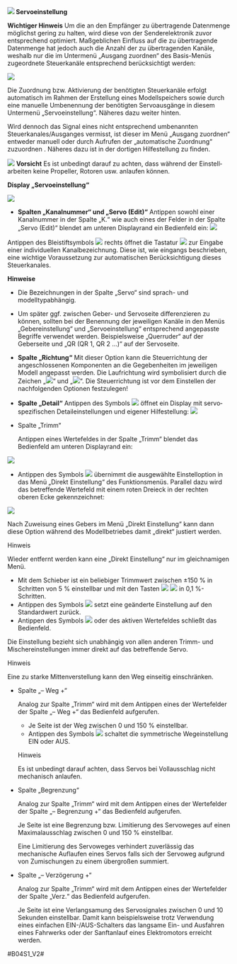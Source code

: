 **![](https://raw.githubusercontent.com/sg26565/hott-transmitter-config/develop/documentation/001_DE-web-resources/image/main_servo_set.png) Servoeinstellung**

**Wichtiger Hinweis**
Um die an den Empfänger zu übertragende Datenmenge möglichst gering zu halten, wird diese von der Senderelektronik zuvor entsprechend optimiert. Maßgeblichen Einfluss auf die zu übertragende Datenmenge hat jedoch auch die Anzahl der zu übertragenden Kanäle, weshalb nur die im Untermenü „Ausgang zuordnen“ des Basis-Menüs zugeordnete Steuerkanäle entsprechend berücksichtigt werden:

![](https://raw.githubusercontent.com/sg26565/hott-transmitter-config/develop/documentation/001_DE-web-resources/image/20180423_105534.jpg)

Die Zuordnung bzw. Aktivierung der benötigten Steuerkanäle erfolgt automatisch im Rahmen der Erstellung eines Modellspeichers sowie durch eine manuelle Umbenennung der benötigten Servoausgänge in diesem Untermenü „Servoeinstellung“. Näheres dazu weiter hinten.

Wird dennoch das Signal eines nicht entsprechend umbenannten Steuerkanales/Ausganges vermisst, ist dieser im Menü „Ausgang zuordnen“ entweder manuell oder durch Aufrufen der „automatische Zuordnung“ zuzuordnen . Näheres dazu ist in der dortigen Hilfestellung zu finden.

![](https://raw.githubusercontent.com/sg26565/hott-transmitter-config/develop/documentation/001_DE-web-resources/image/Achtung.png) **Vorsicht**
Es ist unbedingt darauf zu achten, dass während der Einstell­arbeiten keine Propeller, Rotoren usw. anlaufen können.

**Display „Servoeinstellung“**

![](https://raw.githubusercontent.com/sg26565/hott-transmitter-config/develop/documentation/001_DE-web-resources/image/20180423_223846.jpg)

- **Spalten „Kanalnummer“ und „Servo (Edit)“**
Antippen sowohl einer Kanalnummer in der Spalte „K.“ wie auch eines der Felder in der Spalte „Servo (Edit)“ blendet am unteren Displayrand ein Bedienfeld ein:
![](https://raw.githubusercontent.com/sg26565/hott-transmitter-config/develop/documentation/001_DE-web-resources/image/20180203_141204.jpg)

Antippen des Bleistiftsymbols ![](https://raw.githubusercontent.com/sg26565/hott-transmitter-config/develop/documentation/001_DE-web-resources/image/listbar_edit_normal.png) rechts öffnet die Tastatur ![](https://raw.githubusercontent.com/sg26565/hott-transmitter-config/develop/documentation/001_DE-web-resources/image/keyboard_background.png) zur Eingabe einer individuellen Kanalbezeichnung. Diese ist, wie eingangs beschrieben, eine wichtige Voraussetzung zur automatischen Berücksichtigung dieses Steuerkanales.

**Hinweise**
- Die Bezeichnungen in der Spalte „Servo“ sind sprach- und modelltypabhängig.
- Um später ggf. zwischen Geber- und Servoseite differenzieren zu können, sollten bei der Benennung der jeweiligen Kanäle in den Menüs „Gebereinstellung“ und „Servoeinstellung“ entsprechend angepasste Begriffe verwendet werden. Beispielsweise „Querruder“ auf der Geberseite und „QR (QR 1, QR 2 ...)“ auf der Servoseite.
- **Spalte „Richtung“**
Mit dieser Option kann die Steuerrichtung der angeschlossenen Komponenten an die Gegebenheiten im jeweiligen Modell angepasst werden.
Die Laufrichtung wird symbolisiert durch die Zeichen „![](https://raw.githubusercontent.com/sg26565/hott-transmitter-config/develop/documentation/001_DE-web-resources/image/direction_forward.png)“ und „![](https://raw.githubusercontent.com/sg26565/hott-transmitter-config/develop/documentation/001_DE-web-resources/image/direction_backward.png)“.
Die Steuerrichtung ist vor dem Einstellen der nachfolgenden Optionen festzulegen!
    
- **Spalte „Detail“**
Antippen des Symbols ![](https://raw.githubusercontent.com/sg26565/hott-transmitter-config/develop/documentation/001_DE-web-resources/image/drei_Punkte.png) öffnet ein Display mit servo­spezifischen Detaileinstellungen und eigener Hilfestellung:
![](https://raw.githubusercontent.com/sg26565/hott-transmitter-config/develop/documentation/001_DE-web-resources/image/20180203_163521.jpg)

-   Spalte „Trimm“
    
    Antippen eines Wertefeldes in der Spalte „Trimm“ blendet das Bedienfeld am unteren Displayrand ein:
    

![](https://raw.githubusercontent.com/sg26565/hott-transmitter-config/develop/documentation/001_DE-web-resources/image/20180818_192009.jpg)

-   Antippen des Symbols ![](https://raw.githubusercontent.com/sg26565/hott-transmitter-config/develop/documentation/001_DE-web-resources/image/remotebar_direct_normal.png) übernimmt die ausgewählte Einstelloption in das Menü „Direkt Einstellung“ des Funktionsmenüs. Parallel dazu wird das betreffende Wertefeld mit einem roten Dreieck in der rechten oberen Ecke gekennzeichnet:

![](https://raw.githubusercontent.com/sg26565/hott-transmitter-config/develop/documentation/001_DE-web-resources/image/20180818_192359.jpg)

Nach Zuweisung eines Gebers im Menü „Direkt Einstellung“ kann dann diese Option während des Modellbetriebes damit „direkt“ justiert werden.

Hinweis

Wieder entfernt werden kann eine „Direkt Einstellung“ nur im gleichnamigen Menü.

-   Mit dem Schieber ist ein beliebiger Trimmwert zwischen ±150 % in Schritten von 5 % einstellbar und mit den Tasten ![](https://raw.githubusercontent.com/sg26565/hott-transmitter-config/develop/documentation/001_DE-web-resources/image/remotebar_decrease_normal.png) ![](https://raw.githubusercontent.com/sg26565/hott-transmitter-config/develop/documentation/001_DE-web-resources/image/remotebar_increase_normal.png) in 0,1 %-Schritten.
-   Antippen des Symbols ![](https://raw.githubusercontent.com/sg26565/hott-transmitter-config/develop/documentation/001_DE-web-resources/image/listbar_reset_normal.png) setzt eine geänderte Einstellung auf den Standardwert zurück.
-   Antippen des Symbols ![](https://raw.githubusercontent.com/sg26565/hott-transmitter-config/develop/documentation/001_DE-web-resources/image/remotebar_okay_normal.png) oder des aktiven Wertefeldes schließt das Bedienfeld.

Die Einstellung bezieht sich unabhängig von allen anderen Trimm- und Mischereinstellungen immer direkt auf das betreffende Servo.

Hinweis

Eine zu starke Mittenverstellung kann den Weg einseitig einschränken.

-   Spalte „– Weg +“
    
    Analog zur Spalte „Trimm“ wird mit dem Antippen eines der Wertefelder der Spalte „– Weg +“ das Be­dienfeld aufgerufen.
    
    -   Je Seite ist der Weg zwischen 0 und 150 % einstellbar.
    -   Antippen des Symbols ![](https://raw.githubusercontent.com/sg26565/hott-transmitter-config/develop/documentation/001_DE-web-resources/image/remotebar_link_normal.png) schaltet die symmetrische Wegeinstellung EIN oder AUS.
    
    Hinweis
    
    Es ist unbedingt darauf achten, dass Servos bei Vollausschlag nicht mechanisch anlaufen.
    
-   Spalte „Begrenzung“
    
    Analog zur Spalte „Trimm“ wird mit dem Antippen eines der Wertefelder der Spalte „– Begrenzung +“ das Be­dienfeld aufgerufen.
    
    Je Seite ist eine Begrenzung bzw. Limitierung des Servoweges auf einen Maximalausschlag zwischen 0 und 150 % einstellbar.
    
    Eine Limitierung des Servoweges verhindert zuverlässig das mechanische Auflaufen eines Servos falls sich der Servoweg aufgrund von Zumischungen zu einem übergroßen summiert.
    
-   Spalte „– Verzögerung +“
    
    Analog zur Spalte „Trimm“ wird mit dem Antippen eines der Wertefelder der Spalte „Verz.“ das Bedien­feld aufgerufen.
    
    Je Seite ist eine Verlangsamung des Servosignales zwischen 0 und 10 Sekunden einstellbar. Damit kann beispielsweise trotz Verwendung eines einfachen EIN-/AUS-Schalters das langsame Ein- und Ausfahren eines Fahrwerks oder der Sanftanlauf eines Elektromotors erreicht werden.
    

#B04S1_V2#
<!--stackedit_data:
eyJoaXN0b3J5IjpbNzYwMTk4NzQ0LDI5NDQ0OTU4Myw2MTA5Nz
MwMDUsOTgwOTA2NDYyXX0=
-->